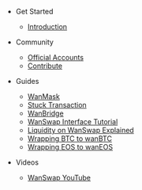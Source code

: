 - Get Started
  - [Introduction](README.md)  
  
  

- Community
  - [Official Accounts](community/social.md)  
  - [Contribute](community/contributing.md) 
  
- Guides
  - [WanMask](guides/wanmask.md)
  - [Stuck Transaction](guides/Stuck_Transaction.md)
  - [WanBridge](guides/wanbridge.md)
  - [WanSwap Interface Tutorial](guides/wanswaptutorial.md)
  - [Liquidity on WanSwap Explained](guides/liquidity.md)
  - [Wrapping BTC to wanBTC](guides/btccrosschain.md)
  - [Wrapping EOS to wanEOS](guides/guideeos.md)
  
- Videos
  - [WanSwap YouTube](https://www.youtube.com/channel/UCVQ0oT-kgmX5ejDLeuKxyFw)
  
  
   
